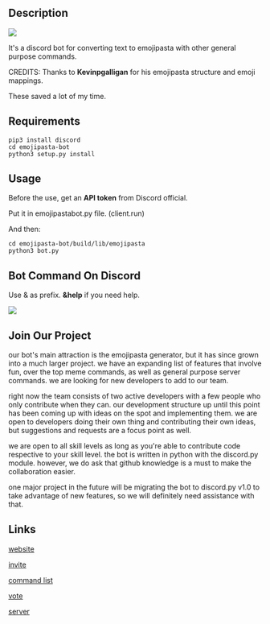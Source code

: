 ## Description

![](https://media.discordapp.net/attachments/420589076916207626/445403014413680645/0b474fc21107647274667b194e7417dc.png)

It's a discord bot for converting text to emojipasta with other general purpose commands.

CREDITS: Thanks to **Kevinpgalligan** for his emojipasta structure and emoji mappings.

These saved a lot of my time.

## Requirements
```
pip3 install discord
cd emojipasta-bot
python3 setup.py install
```

## Usage

Before the use, get an **API token** from Discord official.

Put it in emojipastabot.py file. (client.run)

And then:
```
cd emojipasta-bot/build/lib/emojipasta
python3 bot.py
```

## Bot Command On Discord

Use & as prefix. **&help** if you need help.

![](https://media.discordapp.net/attachments/420589076916207626/442525531745812490/image.png?width=574&height=524)

## Join Our Project

  our bot's main attraction is the emojipasta generator, but it has since grown into a much larger project. we have an expanding list of features that involve fun, over the top meme commands, as well as general purpose server commands. we are looking for new developers to add to our team.

  right now the team consists of two active developers with a few people who only contribute when they can. our development structure up until this point has been coming up with ideas on the spot and implementing them. we are open to developers doing their own thing and contributing their own ideas, but suggestions and requests are a focus point as well.

  we are open to all skill levels as long as you're able to contribute code respective to your skill level. the bot is written in python with the discord.py module. however, we do ask that github knowledge is a must to make the collaboration easier.

  one major project in the future will be migrating the bot to discord.py v1.0 to take advantage of new features, so we will definitely need assistance with that.


## Links

[website](https://www.emojipasta.fun/)

[invite](https://discordapp.com/oauth2/authorize?client_id=429662497172357123&scope=bot&permissions=8)

[command list](https://www.emojipasta.fun/commands/)

[vote](https://discordbots.org/bot/429662497172357123)

[server](https://discord.gg/JHNRwr6)
